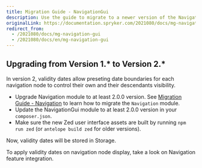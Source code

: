 ```yaml
---
title: Migration Guide - NavigationGui
description: Use the guide to migrate to a newer version of the NavigationGui module.
originalLink: https://documentation.spryker.com/2021080/docs/mg-navigation-gui
redirect_from:
  - /2021080/docs/mg-navigation-gui
  - /2021080/docs/en/mg-navigation-gui
---
```


## Upgrading from Version 1.* to Version 2.*

In version 2, validity dates allow preseting date boundaries for each navigation node to control their own and their descendants visibility.

* Upgrade Navigation module to at least 2.0.0 version. See [Migration Guide - Navigation](/docs/scos/dev/migration-and-integration/202001.0/module-migration-guides/migration-guide-navigation.html) to learn how to migrate the `Navigation` module.
* Update the NavigationGui module to at least 2.0.0 version in your `composer.json`.
* Make sure the new Zed user interface assets are built by running `npm run zed` (or `antelope build zed` for older versions).

Now, validity dates will be stored in Storage. 

To apply validity dates on navigation node display, take a look on Navigation feature integration.

<!-- Last review date: Sep 21, 2017 by Karoly Gerner -->

